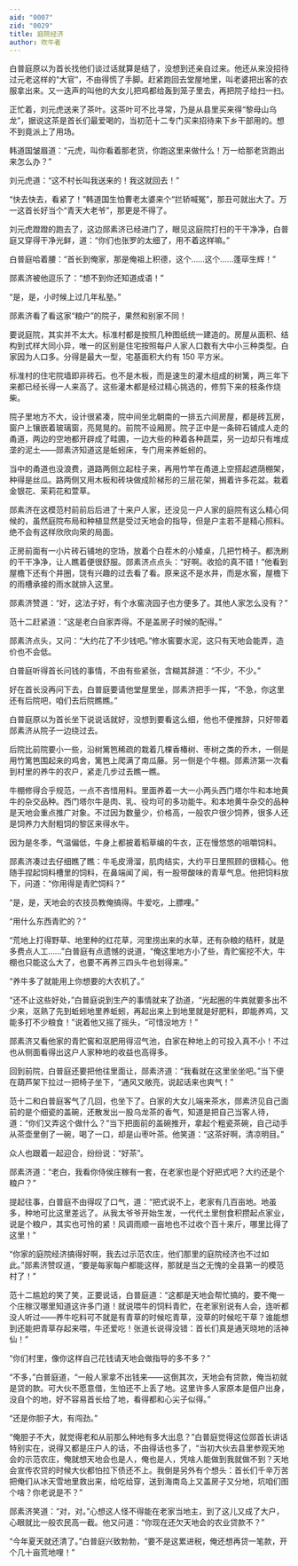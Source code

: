```yaml
---
aid: "0007"
zid: "0029"
title: 庭院经济
author: 吹牛者
---
```


白普庭原以为首长找他们谈过话就算是结了，没想到还亲自过来。他还从来没招待过元老这样的“大官”，不由得慌了手脚。赶紧跑回去堂屋地里，叫老婆把出客的衣服拿出来。又一迭声的叫他的大女儿把鸡都给轰到笼子里去，再把院子给扫一扫。

正忙着，刘元虎送来了茶叶。这茶叶可不比寻常，乃是从县里买来得“黎母山乌龙”，据说这茶是首长们最爱喝的，当初范十二专门买来招待来下乡干部用的。想不到竟派上了用场。

韩道国皱眉道：“元虎，叫你看着那老货，你跑这里来做什么！万一给那老货跑出来怎么办？”

刘元虎道：“这不村长叫我送来的！我这就回去！”

“快去快去，看紧了！”韩道国生怕曹老太婆来个“拦轿喊冤”，那丑可就出大了。万一这首长好当个“青天大老爷”，那更是不得了。

刘元虎蹬蹬的跑去了，这边郧素济已经进门了，眼见这庭院打扫的干干净净，白普庭又穿得干净光鲜，道：“你们也张罗的太细了，用不着这样嘛。”

白普庭哈着腰：“首长到俺家，那是俺祖上积德，这个……这个……蓬荜生辉！”

郧素济被他逗乐了：“想不到你还知道成语！”

“是，是，小时候上过几年私塾。”

郧素济看了看这家“粮户”的院子，果然和别家不同！

要说庭院，其实并不太大。标准村都是按照几种图纸统一建造的。房屋从面积、结构到式样大同小异，唯一的区别是住宅按照每户人家人口数有大中小三种类型。白家因为人口多。分得是最大一型，宅基面积大约有 150 平方米。

标准村的住宅院墙即非砖石。也不是木板，而是速生的灌木组成的树篱，两三年下来都已经长得一人来高了。这些灌木都是经过精心挑选的，修剪下来的枝条作烧柴。

院子里地方不大，设计很紧凑，院中间坐北朝南的一排五六间房屋，都是砖瓦房，窗户上镶嵌着玻璃窗，亮晃晃的。前院不设厢房。院子正中是一条碎石铺成人走的甬道，两边的空地都开辟成了畦圃，一边大些的种着各种蔬菜，另一边却只有堆成垄的泥土――郧素济知道这是蚯蚓床，专门用来养蚯蚓的。

当中的甬道也没浪费，道路两侧立起柱子来，再用竹竿在甬道上空搭起遮荫棚架，种得是丝瓜。路两侧又用木板和砖块做成阶梯形的三层花架，搁着许多花盆。栽着金银花、茉莉花和萱草。

郧素济在这模范村前前后后进了十来户人家，还没见一户人家的庭院有这么精心伺候的，虽然庭院布局和种植显然是受过天地会的指导，但是户主若不是精心照料。绝不会有这样欣欣向荣的局面。

正房前面有一小片砖石铺地的空场，放着个白茬木的小矮桌，几把竹椅子。都洗刷的干干净净，让人瞧着便很舒服。郧素济点点头：“好啊。收拾的真不错！”他看到屋檐下还有个井圈，饶有兴趣的过去看了看。原来这不是水井，而是水窖，屋檐下的雨槽承接的雨水就排入这里。

郧素济赞道：“好，这法子好，有个水窖浇园子也方便多了。其他人家怎么没有？”

范十二赶紧道：“这是老白自家弄得。不是盖房子时候的配得。”

郧素济点头，又问：“大约花了不少钱吧。”修水窖要水泥，这只有天地会能弄，造价也不会低。

白普庭听得首长问钱的事情，不由有些紧张，含糊其辞道：“不少，不少。”

好在首长没再问下去，白普庭要请他堂屋里坐，郧素济把手一挥，“不急，你这里还有后院吧，咱们去后院瞧瞧。”

白普庭原以为首长坐下说说话就好，没想到要看这么细，他也不便推辞，只好带着郧素济从院子一边绕过去。

后院比前院要小一些，沿树篱笆稀疏的栽着几棵香椿树、枣树之类的乔木，一侧是用竹篱笆围起来的鸡舍，篱笆上爬满了南瓜藤。另一侧是个牛棚。郧素济第一次看到村里的养牛的农户，紧走几步过去瞧一瞧。

牛棚修得合乎规范，一点不吝惜用料。里面养着一大一小两头西门塔尔牛和本地黄牛的杂交品种。西门塔尔牛是肉、乳、役均可的多功能牛。和本地黄牛杂交的品种是天地会重点推广对象。不过因为数量少，价格高，一般农户很少饲养，很多人还是饲养力大耐粗饲的黎区来得水牛。

因为是冬季，气温偏低，牛身上都披着稻草编的牛衣，正在慢悠悠的咀嚼饲料。

郧素济凑过去仔细瞧了瞧：牛毛皮滑溜，肌肉结实，大约平日里照顾的很精心。他随手捏起饲料槽里的饲料，在鼻端闻了闻，有一股带酸味的青草气息。他把饲料放下，问道：“你用得是青贮饲料？”

“是，是，天地会的农技员教俺搞得。牛爱吃，上膘哩。”

“用什么东西青贮的？”

“荒地上打得野草、地里种的红花草，河里捞出来的水草，还有杂粮的秸秆，就是多费点人工……”白普庭有点遗憾的说道，“俺这里地方小了些，青贮窖挖不大，牛棚也只能这么大了，也要不再养三四头牛也划得来。”

“养牛多了就能用上你想要的大农机了。”

“还不止这些好处，”白普庭说到生产的事情就来了劲道，“光起圈的牛粪就要多出不少来，沤熟了先到蚯蚓地里养蚯蚓，再起出来上到地里就是好肥料，即能养鸡，又能多打不少粮食！”说着他又摇了摇头，“可惜没地方！”

郧素济又看他家的青贮窖和沤肥用得沼气池，白家在种地上的可投入真不小！不过也从侧面看得出这户人家种地的收益也高得多。

回到前院，白普庭还要把他往里面让，郧素济道：“我看就在这里坐坐吧。”当下便在葫芦架下拉过一把椅子坐下，“通风又敞亮，说起话来也爽气！”

范十二和白普庭客气了几回，也坐下了。白家的大女儿端来茶水，郧素济见自己面前的是个细瓷的盖碗，还散发出一股乌龙茶的香气，知道是把自己当客人待，道：“你们又弄这个做什么？”当下把面前的盖碗推开，拿起个粗瓷茶碗，自己动手从茶壶里倒了一碗，喝了一口，却是山枣叶茶。他笑道：“这茶好啊，清凉明目。”

众人也跟着一起迎合，纷纷说：“好茶”。

郧素济道：“老白，我看你侍侯庄稼有一套，在老家也是个好把式吧？大约还是个粮户？”

提起往事，白普庭不由得叹了口气，道：“把式说不上，老家有几百亩地。地虽多，种地可比这里差远了。从我太爷爷开始生发，一代代土里刨食积攒起点家业，说是个粮户，其实也可怜的紧！风调雨顺一亩地也不过收个百十来斤，哪里比得了这里！”

“你家的庭院经济搞得好啊，我去过示范农庄，他们那里的庭院经济也不过如此。”郧素济赞叹道，“要是每家每户都能这样，那就是当之无愧的全县第一的模范村了！”

范十二尴尬的笑了笑，正要说话，白普庭道：“这都是天地会帮忙搞的，要不俺一个庄稼汉哪里知道这许多门道！就说喂牛的饲料青贮，在老家别说有人会，连听都没人听过――养牛吃料可不就是有青草的时候吃青草，没草的时候吃干草？谁能想到还能把青草存起来喂，牛还爱吃！张道长说得没错：首长们真是通天晓地的活神仙！”

“你们村里，像你这样自己花钱请天地会做指导的多不多？”

“不多，”白普庭道，“一般人家拿不出钱来――这倒其次，天地会有贷款，俺当初就是贷的款。可大伙不愿意借，生怕还不上丢了地。这里许多人家原本是佃户出身，没自个的地，好不容易首长给了地，看得都和心尖子似得。”

“还是你胆子大，有闯劲。”

“俺胆子不大，就觉得老和从前那么种地有多大出息？”白普庭觉得这位郧首长讲话特别实在，说得又都是庄户人的话，不由得话也多了，“当初大伙去县里参观天地会的示范农庄，俺就想天地会也是人，俺也是人，凭啥人能做到我就做不到？天地会宣传农贷的时候大伙都怕拉下债还不上。我倒是另外有个想头：首长们千辛万苦把俺们从冰天雪地里救出来，给吃给穿，送到海南岛上又盖房子又分地，坑咱们图个啥？你老说是不？”

郧素济笑道：“对，对。”心想这人怪不得能在老家当地主，到了这儿又成了大户，心眼就比一般农民高一截。他又问道：“你现在还欠天地会的农业贷款不？”

“今年夏天就还清了。”白普庭兴致勃勃，“要不是这累进税，俺还想再贷一笔款，开个几十亩荒地哩！”

